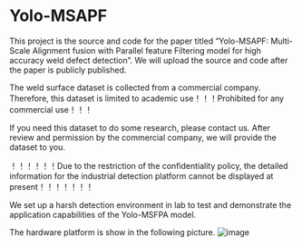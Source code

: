 # Yolo-MSAPF
This project is the source and code for the paper titled “Yolo-MSAPF: Multi-Scale Alignment fusion with Parallel feature Filtering model for high accuracy weld defect detection”. We will upload the source and code after the paper is publicly published.


The weld surface dataset is collected from a commercial company. Therefore, this dataset is limited to academic use！！！Prohibited for any commercial use！！！


If you need this dataset to do some research, please contact us. After review and permission by the commercial company, we will provide the dataset to you.

！！！！！！Due to the restriction of the confidentiality policy, the detailed information for the industrial detection platform cannot be displayed at present！！！！！！！

We set up a harsh detection environment in lab to test and demonstrate the application capabilities of the Yolo-MSFPA model. 

The hardware platform is show in the following picture.
![image](https://github.com/Agustinwgq/Yolo-MSAPF/blob/main/Detection-system.jpg)

